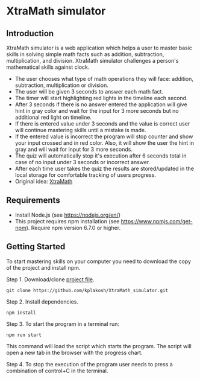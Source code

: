 # XtraMath simulator



## Introduction

XtraMath simulator is a web application which helps a user to master basic skills in solving simple math facts such as addition, subtraction, multiplication, and division. XtraMath simulator challenges a person's mathematical skills against clock. 

- The user chooses what type of math operations they will face: addition, subtraction, multiplication or division.
- The user will be given 3 seconds to answer each math fact.
- The timer will start highlighting red lights in the timeline each second.
- After 3 seconds if there is no answer entered the application will give hint in gray color and wait for the input for 3 more seconds but no additional red light on timeline. 
- If there is entered value under 3 seconds and the value is correct user will continue mastering skills until a mistake is made.
- If the entered value is incorrect the program will stop counter and show your input crossed and in red color. Also, it will show the user the hint in gray and will wait for input for 3 more seconds. 
- The quiz will automatically stop it's execution after 6 seconds total in case of no input under 3 seconds or incorrect answer.
- After each time user takes the quiz the results are stored/updated in the local storage for comfortable tracking of users progress. 
- Original idea: <a href="https://xtramath.org/#/home/index">XtraMath</a>

## Requirements

- Install Node.js (see https://nodejs.org/en/)
- This project requires npm installation (see https://www.npmjs.com/get-npm). Require npm version 6.7.0 or higher.

## Getting Started

To start mastering skills on your computer you need to download the copy of the project and install npm. 

Step 1. Download/clone <a href="https://github.com/kplakosh/XtraMath_simulator.git"> project file</a>.
```
git clone https://github.com/kplakosh/XtraMath_simulator.git
```

Step 2. Install dependencies.
```
npm install
```

Step 3. To start the program in a terminal run: 
```
npm run start
```
This command will load the script which starts the program. The script will open a new tab in the browser with the progress chart.

Step 4. To stop the execution of the program user needs to press a combination of control+C in the terminal.